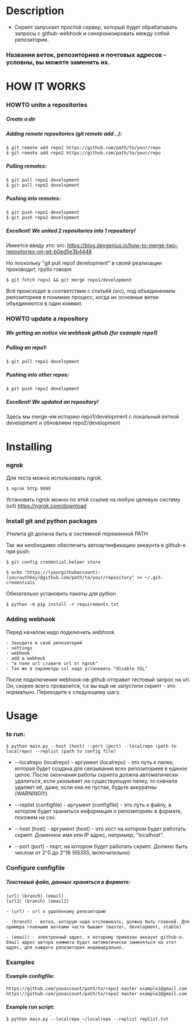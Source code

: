 # Description
- Скрипт запускает простой сервер,
 который будет обрабатывать запросы с github-webhook
 и синхронизировать между собой репозитории.

### Названия веток, репозиториев и почтовых адресов - условны, вы можете заменить их.

# HOW IT WORKS

### HOWTO unite a repositories

##### Create a dir
##### Adding remote repositories (git remote add ..):
	$ git remote add repo1 https://github.com/path/to/your/repo
	$ git remote add repo2 https://github.com/path/to/your/repo

##### Pulling remotes:
	$ git pull repo1 development
	$ git pull repo2 development
	
##### Pushing into remotes:
	$ git push repo1 development
	$ git push repo2 development
	
##### Excellent! We united 2 repositories into 1 repository!

Имеется ввиду это:
src: https://blog.devgenius.io/how-to-merge-two-repositories-on-git-b0ed5e3b4448

Но поскольку "git pull repo1 development" в своей реализации производит, грубо говоря:

	$ git fetch repo1 && git merge repo1/development

Всё происходит в соответствии с статьёй (src),
  под объединением репозиториев я понимаю процесс, когда их основные ветки объединяются в один коммит.


### HOWTO update a repository

##### We getting an notice via webhook github (for example repo1)
##### Pulling an repo1:
	$ git pull repo1 development
	
##### Pushing into other repos:
	$ git push repo2 development
	
##### Excellent! We updated an repository!

Здесь мы merge-им историю repo1/development с локальный веткой development
  и обновляем repo2/development

# Installing

### ngrok
Для теста можно использовать ngrok.

	$ ngrok http 9999

Установить ngrok можно по этой ссылке на любую целевую систему (url) https://ngrok.com/download

### Install git and python packages
Утилита git должна быть в системной переменной PATH

Так же необходимо обеспечить автоаутенфикацию аккаунта в github-е при push:
	
	$ git config credential.helper store
	
	$ echo "https://(yourgithubaccount):(yourauthkey)@github.com/path/to/your/repository" >> ~/.git-credentials

Обязательно установить пакеты для python

	$ python -m pip install -r requirements.txt

### Adding webhook
Перед началом надо подключить webhook

	- Заходите в свой репозиторий 
	- settings
	- webhook 
	- add a webhook 
	- "в поле url ставите url от ngrok"
	- Так же в параметры ssl надо установить "disable SSL"

После подключения webhook-ов github отправит тестовый запрос на url. 
Он, скорее всего провалится, т.к вы ещё не запустили скрипт - это нормально. Переходите к следующему шагу.

# Usage

### to run:
	$ python main.py --host (host) --port (port) --localrepo (path to localrepo) --replist (path to config file)

- --localrepo (localrepo) - аргумент (localrepo) - это путь к папке, которая будет создана для связывания всех репозиториев в единое целое. После окончания работы скрипта должна автоматически удалиться, если указывает на существующую папку, то сначала удаляет её, даже, если она не пустая, будьте аккуратны (WARNING!!!)

- --replist (configfile) - аргумент (configfile) - это путь к файлу, в котором будет храниться информация о репозиториях в формате, похожем на csv.
	
- --host (host) - аргумент (host) - это хост на котором будет работать скрипт. Доменное имя или IP адрес, например, "localhost". 

- --port (port) - порт, на котором будет работать скрипт. Должно быть числом от 2^0 до 2^16 (65355, включительно) 


### Configure configfile
##### Текстовый файл, данные храняться в формате:
	(url) (branch) (email)
	(url2) (branch) (email2)
	
	- (url) - url к удалённому репозиторию
	
	- (branch) - ветка, которую надо отслеживать, должна быть главной. Для примера главными ветками часто бывают (master, development, stable)

	- (email) - электронный адрес, к которому привязан аккаунт github-а. Email адрес автора коммита будет автоматически заменяться на этот адрес, для каждого репозитория индивидуально.


### Examples

#### Example configfile:
	https://github.com/youaccount/path/to/repo1 master example1@gmail.com
	https://github.com/youaccount/path/to/repo2 master example2@gmail.com

#### Example run script:
	$ python main.py --localrepo ~/localrepo --replist replist.txt


